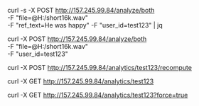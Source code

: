 curl -s -X POST http://157.245.99.84/analyze/both \
  -F "file=@H:/short16k.wav" \
  -F "ref_text=He was happy"
  -F "user_id=test123" | jq

curl -X POST http://157.245.99.84/analyze/both \
    -F "file=@H:/short16k.wav" \
    -F "user_id=test123"

curl -X POST http://157.245.99.84/analytics/test123/recompute

curl -X GET http://157.245.99.84/analytics/test123

curl -X GET http://157.245.99.84/analytics/test123?force=true